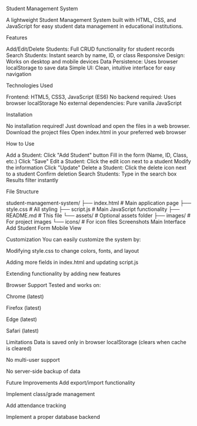 Student Management System

A lightweight Student Management System built with HTML, CSS, and JavaScript for easy student data management in educational institutions.

Features

Add/Edit/Delete Students: Full CRUD functionality for student records
Search Students: Instant search by name, ID, or class
Responsive Design: Works on desktop and mobile devices
Data Persistence: Uses browser localStorage to save data
Simple UI: Clean, intuitive interface for easy navigation

Technologies Used

Frontend: HTML5, CSS3, JavaScript (ES6)
No backend required: Uses browser localStorage
No external dependencies: Pure vanilla JavaScript

Installation

No installation required! Just download and open the files in a web browser.
Download the project files
Open index.html in your preferred web browser

How to Use

Add a Student:
Click "Add Student" button
Fill in the form (Name, ID, Class, etc.)
Click "Save"
Edit a Student:
Click the edit icon next to a student
Modify the information
Click "Update"
Delete a Student:
Click the delete icon next to a student
Confirm deletion
Search Students:
Type in the search box
Results filter instantly

File Structure

student-management-system/
├── index.html          # Main application page
├── style.css           # All styling
├── script.js           # Main JavaScript functionality
├── README.md           # This file
└── assets/             # Optional assets folder
    ├── images/         # For project images
    └── icons/          # For icon files
Screenshots
Main Interface
Add Student Form
Mobile View

Customization
You can easily customize the system by:

Modifying style.css to change colors, fonts, and layout

Adding more fields in index.html and updating script.js

Extending functionality by adding new features

Browser Support
Tested and works on:

Chrome (latest)

Firefox (latest)

Edge (latest)

Safari (latest)

Limitations
Data is saved only in browser localStorage (clears when cache is cleared)

No multi-user support

No server-side backup of data

Future Improvements
Add export/import functionality

Implement class/grade management

Add attendance tracking

Implement a proper database backend
